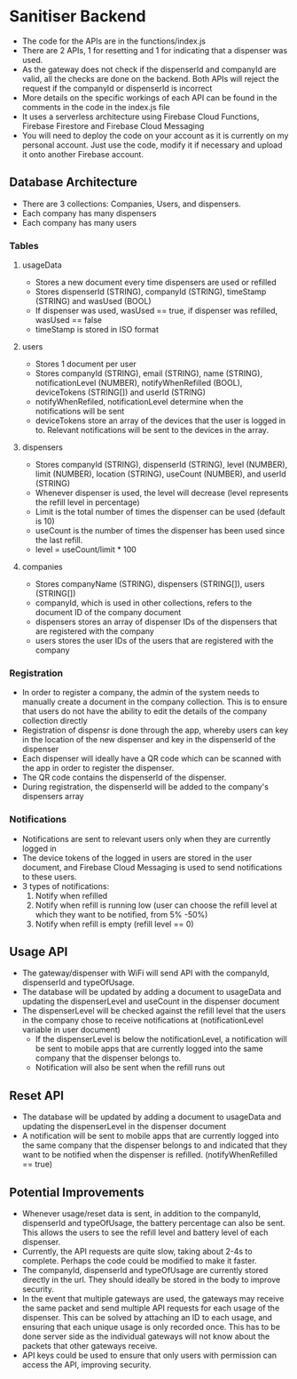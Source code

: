 # Sanitiser Backend
- The code for the APIs are in the functions/index.js
- There are 2 APIs, 1 for resetting and 1 for indicating that a dispenser was used.
- As the gateway does not check if the dispenserId and companyId are valid, all the checks are done on the backend. Both APIs will reject the request if the companyId or dispenserId is incorrect
- More details on the specific workings of each API can be found in the comments in the code in the index.js file
- It uses a serverless architecture using Firebase Cloud Functions, Firebase Firestore and Firebase Cloud Messaging
- You will need to deploy the code on your account as it is currently on my personal account. Just use the code, modify it if necessary and upload it onto another Firebase account.

## Database Architecture
- There are 3 collections: Companies, Users, and dispensers.
- Each company has many dispensers
- Each company has many users 

### Tables 
1) usageData
    - Stores a new document every time dispensers are used or refilled
    - Stores dispenserId (STRING), companyId (STRING), timeStamp (STRING) and wasUsed (BOOL)
    - If dispenser was used, wasUsed == true, if dispenser was refilled, wasUsed == false
    - timeStamp is stored in ISO format
    
2) users
    - Stores 1 document per user
    - Stores companyId (STRING), email (STRING), name (STRING), notificationLevel (NUMBER), notifyWhenRefilled (BOOL), deviceTokens (STRING[]) and userId (STRING)
    - notifyWhenRefiled, notificationLevel determine when the notifications will be sent
    - deviceTokens store an array of the devices that the user is logged in to. Relevant notifications will be sent to the devices in the array.
    
3) dispensers
    - Stores companyId (STRING), dispenserId (STRING), level (NUMBER), limit (NUMBER), location (STRING), useCount (NUMBER), and userId (STRING)
    - Whenever dispenser is used, the level will decrease (level represents the refill level in percentage)
    - Limit is the total number of times the dispenser can be used (default is 10)
    - useCount is the number of times the dispenser has been used since the last refill.
    - level = useCount/limit * 100
    
4) companies
    - Stores companyName (STRING), dispensers (STRING[]), users (STRING[])
    - companyId, which is used in other collections, refers to the document ID of the company document
    - dispensers stores an array of dispenser IDs of the dispensers that are registered with the company
    - users stores the user IDs of the users that are registered with the company
    
### Registration
- In order to register a company, the admin of the system needs to manually create a document in the company collection. This is to ensure that users do not have the ability to edit the details of the company collection directly
- Registration of dispensr is done through the app, whereby users can key in the location of the new dispenser and key in the dispenserId of the dispenser
- Each dispenser will ideally have a QR code which can be scanned with the app in order to register the dispenser.
- The QR code contains the dispenserId of the dispenser.
- During registration, the dispenserId will be added to the company's dispensers array

### Notifications
- Notifications are sent to relevant users only when they are currently logged in
- The device tokens of the logged in users are stored in the user document, and Firebase Cloud Messaging is used to send notifications to these users.
- 3 types of notifications: 
    1) Notify when refilled
    2) Notify when refill is running low (user can choose the refill level at which they want to be notified, from 5% -50%)
    3) Notify when refill is empty (refill level == 0)

## Usage API
- The gateway/dispenser with WiFi will send API with the companyId, dispenserId and typeOfUsage.
- The database will be updated by adding a document to usageData and updating the dispenserLevel and useCount in the dispenser document
- The dispenserLevel will be checked against the refill level that the users in the company chose to receive notifications at (notificationLevel variable in user document)
    - If the dispenserLevel is below the notificationLevel, a notification will be sent to mobile apps that are currently logged into the same company that the dispenser belongs to.
    - Notification will also be sent when the refill runs out

## Reset API
- The database will be updated by adding a document to usageData and updating the dispenserLevel in the dispenser document
- A notification will be sent to mobile apps that are currently logged into the same company that the dispenser belongs to and indicated that they want to be notified when the dispenser is refilled. (notifyWhenRefilled == true)


## Potential Improvements
- Whenever usage/reset data is sent, in addition to the companyId, dispenserId and typeOfUsage, the battery percentage can also be sent. This allows the users to see the refill level and battery level of each dispenser.
- Currently, the API requests are quite slow, taking about 2-4s to complete. Perhaps the code could be modified to make it faster.
- The companyId, dispenserId and typeOfUsage are currently stored directly in the url. They should ideally be stored in the body to improve security.
- In the event that multiple gateways are used, the gateways may receive the same packet and send multiple API requests for each usage of the dispenser. This can be solved by attaching an ID to each usage, and ensuring that each unique usage is only recorded once. This has to be done server side as the individual gateways will not know about the packets that other gateways receive.
- API keys could be used to ensure that only users with permission can access the API, improving security.
